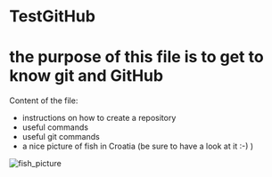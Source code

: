 # TestGitHub

# the purpose of this file is to get to know git and GitHub

Content of the file:
- instructions on how to create a repository
- useful commands
- useful git commands
- a nice picture of fish in Croatia (be sure to have a look at it :-) )

![fish_picture](Fish_in_Croatia.jpg)
